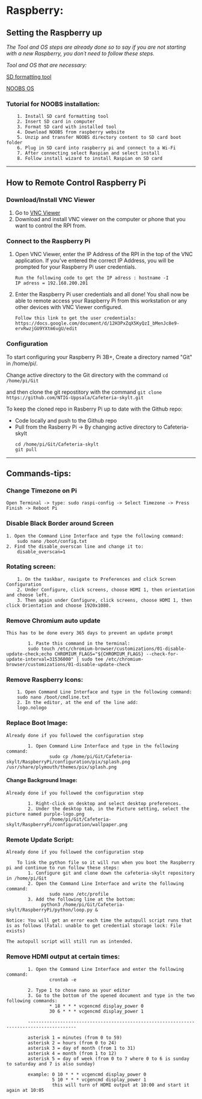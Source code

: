 # Raspberry:

## Setting the Raspberry up

*The Tool and OS steps are already done so to say if you are not starting with a new Raspberry, you don´t need to follow these steps.*

*Tool and OS that are necessary:*

[SD formatting tool](https://www.sdcard.org/downloads/formatter/eula_windows/)

[NOOBS OS](https://www.raspberrypi.org/downloads/noobs/)


### Tutorial for NOOBS installation:
		1. Install SD card formatting tool
		2. Insert SD card in computer
		3. Format SD card with installed tool	
		4. Download NOOBS from raspberry website
		5. Unzip and transfer NOOBS directory content to SD card boot folder
		6. Plug in SD card into raspberry pi and connect to a Wi-Fi
		7. After connecting select Raspian and select install
		8. Follow install wizard to install Raspian on SD card

***
## How to Remote Control Raspberry Pi

### Download/Install VNC Viewer
1. Go to [VNC Viewer](https://www.realvnc.com/en/connect/download/viewer/)
2. Download and install VNC viewer on the computer or phone that you want to control the RPI from.
    
### Connect to the Raspberry Pi 
1. Open VNC Viewer, enter the IP Address of the RPI in the top of the VNC application. If you’ve entered the correct IP Address, you will be prompted for your Raspberry Pi user credentials.
    ```
    Run the following code to get the IP adress : hostname -I 
    IP adress = 192.168.200.201
    ```
2. Enter the Raspberry Pi user credentials and all done! You shall now be able to remote access your Raspberry Pi from this workstation or any other devices with VNC Viewer configured.
    ```
    Follow this link to get the user credentials: 
    https://docs.google.com/document/d/12H3PxZqX5KyQzI_bMenJc8e9-ervRwzjGU9YXtm6vgU/edit
    ```

### Configuration

To start configuring your Raspberry Pi 3B+, Create a directory named "Git" in /home/pi/. 

Change active directory to the Git directory with the command 
    ```
    cd /home/pi/Git
    ```

and then clone the git repostitory with the command
    ```
    git clone https://github.com/NTIG-Uppsala/Cafeteria-skylt.git
    ```

To keep the cloned repo in Rasberry Pi up to date with the Github repo:
+ Code locally and push to the Github repo
+ Pull from the Rasberry Pi -> By changing active directory to Cafeteria-skylt 
    ```
    cd /home/pi/Git/Cafeteria-skylt
    git pull 
    ```

***

## Commands-tips: 

### Change Timezone on Pi
```
Open Terminal -> type: sudo raspi-config -> Select Timezone -> Press Finish -> Reboot Pi
```

### Disable Black Border around Screen
```
1. Open the Command Line Interface and type the following command:
	sudo nano /boot/config.txt
2. Find the disable_overscan line and change it to:
	disable_overscan=1
```

### Rotating screen:
```
	1. On the taskbar, navigate to Preferences and click Screen Configuration
	2. Under Configure, click screens, choose HDMI 1, then orientation and choose left.
	3. Then again under Configure, click screens, choose HDMI 1, then click Orientation and choose 1920x1080.
```

### Remove Chromium auto update
```
This has to be done every 365 days to prevent an update prompt
	
		1. Paste this command in the terminal:	
		sudo touch /etc/chromium-browser/customizations/01-disable-update-check;echo CHROMIUM_FLAGS="${CHROMIUM_FLAGS} --check-for-update-interval=31536000" | sudo tee /etc/chromium-browser/customizations/01-disable-update-check
```

### Remove Raspberry Icons:
```
	1. Open Command Line Interface and type in the following command:
	sudo nano /boot/cmdline.txt
	2. In the editor, at the end of the line add:
	logo.nologo
```

### Replace Boot Image:
```
Already done if you followed the configuration step

		1. Open Command Line Interface and type in the following command:
                sudo cp /home/pi/Git/Cafeteria-skylt/RaspberryPi/configuration/pix/splash.png /usr/share/plymouth/themes/pix/splash.png
```
#### Change Background Image:
```
Already done if you followed the configuration step

		1. Right-click on desktop and select desktop preferences.
		2. Under the desktop tab, in the Picture setting, select the picture named purple-logo.png
                /home/pi/Git/Cafeteria-skylt/RaspberryPi/configuration/wallpaper.png
```

### Remote Update Script:
```
Already done if you followed the configuration step

	To link the python file so it will run when you boot the Raspberry pi and continue to run follow these steps:
		1. Configure git and clone down the cafeteria-skylt repository in /home/pi/Git
		2. Open the Command Line Interface and write the following command:
                sudo nano /etc/profile
		3. Add the following line at the bottom:
             python3 /home/pi/Git/Cafeteria-skylt/RaspberryPi/python/loop.py &
    
Notice: You will get an error each time the autopull script runs that is as follows (Fatal: unable to get credential storage lock: File exists)

The autopull script will still run as intended.     
```

### Remove HDMI output at certain times:
```
        1. Open the Command Line Interface and enter the following command:
                crontab -e

        2. Type 1 to chose nano as your editor
        3. Go to the bottom of the opened document and type in the two following commands:
                * 18 * * * vcgencmd display_power 0
                30 6 * * * vcgencmd display_power 1
                
        ----------------------------------------------------------------------------------------
                
        asterisk 1 = minutes (from 0 to 59)
        asterisk 2 = hours (from 0 to 24)
        asterisk 3 = day of month (from 1 to 31)
        asterisk 4 = month (from 1 to 12)
        asterisk 5 = day of week (from 0 to 7 where 0 to 6 is sunday to saturday and 7 is also sunday)
                
        example: 0 10 * * * vcgencmd display_power 0
                 5 10 * * * vcgencmd display_power 1
                 this will turn of HDMI output at 10:00 and start it again at 10:05
```
